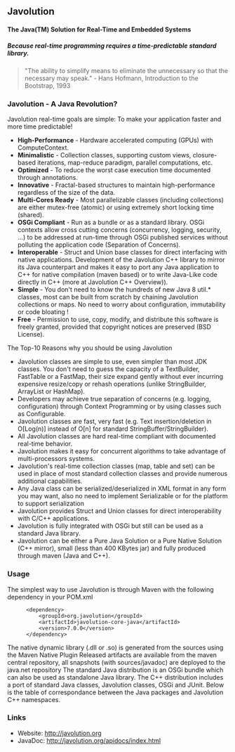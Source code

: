 ## Javolution
#### The Java(TM) Solution for Real-Time and Embedded Systems
##### Because real-time programming requires a time-predictable standard library.


> "The ability to simplify means to eliminate the unnecessary so that the necessary may speak."
>                                                           - Hans Hofmann, Introduction to the Bootstrap, 1993

### Javolution - A Java Revolution?

Javolution real-time goals are simple: To make your application faster and more time predictable!

- **High-Performance** - Hardware accelerated computing (GPUs) with ComputeContext.
- **Minimalistic** - Collection classes, supporting custom views, closure-based iterations, map-reduce paradigm, parallel computations, etc.
- **Optimized** - To reduce the worst case execution time documented through annotations.
- **Innovative** - Fractal-based structures to maintain high-performance regardless of the size of the data.
- **Multi-Cores Ready** - Most parallelizable classes (including collections) are either mutex-free (atomic) or using extremely short locking time (shared).
- **OSGi Compliant** - Run as a bundle or as a standard library. OSGi contexts allow cross cutting concerns (concurrency, logging, security, ...) to be addressed at run-time through OSGi published services without polluting the application code (Separation of Concerns).
- **Interoperable** - Struct and Union base classes for direct interfacing with native applications. Development of the Javolution C++ library to mirror its Java counterpart and makes it easy to port any Java application to C++ for native compilation (maven based) or to write Java-Like code directly in C++ (more at Javolution C++ Overview)).
- **Simple** - You don't need to know the hundreds of new Java 8 util.* classes, most can be built from scratch by chaining Javolution collections or maps. No need to worry about configuration, immutability or code bloating !
- **Free** - Permission to use, copy, modify, and distribute this software is freely granted, provided that copyright notices are preserved (BSD License).

The Top-10 Reasons why you should be using Javolution

- Javolution classes are simple to use, even simpler than most JDK classes. You don't need to guess the capacity of a TextBuilder, FastTable or a FastMap, their size expand gently without ever incurring expensive resize/copy or rehash operations (unlike StringBuilder, ArrayList or HashMap).
- Developers may achieve true separation of concerns (e.g. logging, configuration) through Context Programming or by using classes such as Configurable.
- Javolution classes are fast, very fast (e.g. Text insertion/deletion in O[Log(n)] instead of O[n] for standard StringBuffer/StringBuilder).
- All Javolution classes are hard real-time compliant with documented real-time behavior.
- Javolution makes it easy for concurrent algorithms to take advantage of multi-processors systems.
- Javolution's real-time collection classes (map, table and set) can be used in place of most standard collection classes and provide numerous additional capabilities.
- Any Java class can be serialized/deserialized in XML format in any form you may want, also no need to implement Serializable or for the platform to support serialization
- Javolution provides Struct and Union classes for direct interoperability with C/C++ applications.
- Javolution is fully integrated with OSGi but still can be used as a standard Java library.
- Javolution can be either a Pure Java Solution or a Pure Native Solution (C++ mirror), small (less than 400 KBytes jar) and fully produced through maven (Java and C++).

### Usage
The simplest way to use Javolution is through Maven with the following dependency in your POM.xml

```
      <dependency>
          <groupId>org.javolution</groupId>
          <artifactId>javolution-core-java</artifactId>
          <version>7.0.0</version>
      </dependency>
```

The native dynamic library (.dll or .so) is generated from the sources using the Maven Native Plugin
Released artifacts are available from the maven central repository, all snapshots (with sources/javadoc) are deployed to the java.net repository
The standard Java distribution is an OSGi bundle which can also be used as standalone Java library. The C++ distribution includes a port of standard Java classes, Javolution classes, OSGi and JUnit. Below is the table of correspondance between the Java packages and Javolution C++ namespaces.

### Links

- Website: http://javolution.org
- JavaDoc: http://javolution.org/apidocs/index.html
